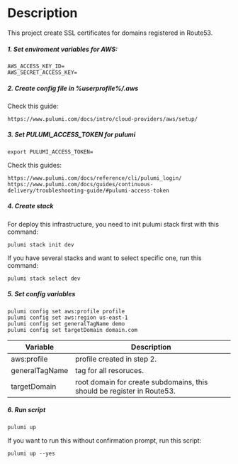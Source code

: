 # Description
This project create SSL certificates for domains registered in Route53.

##### 1. Set enviroment variables for AWS:
```
AWS_ACCESS_KEY_ID=
AWS_SECRET_ACCESS_KEY=
```

##### 2. Create config file in %userprofile%/.aws
Check this guide:

```
https://www.pulumi.com/docs/intro/cloud-providers/aws/setup/
```

##### 3. Set PULUMI_ACCESS_TOKEN for pulumi
```
export PULUMI_ACCESS_TOKEN=
```

Check this guides:
```
https://www.pulumi.com/docs/reference/cli/pulumi_login/
https://www.pulumi.com/docs/guides/continuous-delivery/troubleshooting-guide/#pulumi-access-token
```

##### 4. Create stack
For deploy this infrastructure, you need to init pulumi stack first with this command:

```
pulumi stack init dev
```

If you have several stacks and want to select specific one, run this command:

```
pulumi stack select dev
```

##### 5. Set config variables
```
pulumi config set aws:profile profile
pulumi config set aws:region us-east-1
pulumi config set generalTagName demo
pulumi config set targetDomain domain.com
```

| Variable       | Description                                                            |
|----------------|------------------------------------------------------------------------|
| aws:profile    | profile created in step 2.                                             |
| generalTagName | tag for all resoruces.                                                 |
| targetDomain   | root domain for create subdomains, this should be register in Route53. |

##### 6. Run script
```
pulumi up 
```

If you want to run this without confirmation prompt, run this script:
```
pulumi up --yes 
```

